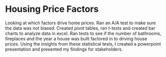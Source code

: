 # Housing Price Factors
Looking at which factors drive home prices.  Ran an A/A test to make sure the data was not biased.  Created pivot tables, ran t-tests and created bar charts to analyze data in excel.  Ran tests to see if the number of bathrooms, fireplaces and the year a house was built factored in to driving house prices. Using the insights from these statistical tests, I created a powerpoint presentation and presented my findings for stakeholders. 
